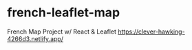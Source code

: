 # french-leaflet-map
French Map Project w/ React &amp; Leaflet
https://clever-hawking-4266d3.netlify.app/
